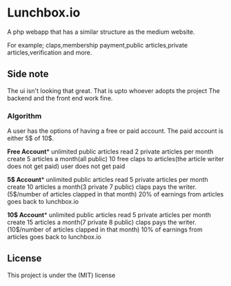 # Lunchbox.io
A php webapp that has a similar structure as the medium website.  

For example; claps,membership payment,public articles,private articles,verification and more.

## Side note

The ui isn't looking that great. That is upto whoever adopts the project
The backend and the front end work fine.

### Algorithm

A user has the options of having a free or paid account. The paid account is either 5$ of 10$.

**Free Account***
unlimited public articles
read 2 private articles per month 
create 5 articles a month(all public)
10 free claps to articles(the article writer does not get paid)
user does not get paid

**5$ Account***
unlimited public articles
read 5 private articles per month
create 10 articles a month(3 private 7 public)
claps pays the writer. (5$/number of articles clapped in that month)
20% of earnings from articles goes back to lunchbox.io

**10$ Account***
unlimited public articles
read 5 private articles per month
create 15 articles a month(7 private 8 public)
claps pays the writer. (10$/number of articles clapped in that month)
10% of earnings from articles goes back to lunchbox.io


## License

This project is under the (MIT) license

